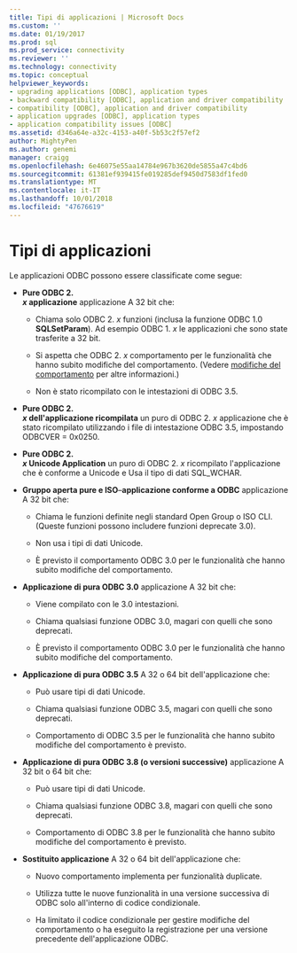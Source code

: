 ```yaml
---
title: Tipi di applicazioni | Microsoft Docs
ms.custom: ''
ms.date: 01/19/2017
ms.prod: sql
ms.prod_service: connectivity
ms.reviewer: ''
ms.technology: connectivity
ms.topic: conceptual
helpviewer_keywords:
- upgrading applications [ODBC], application types
- backward compatibility [ODBC], application and driver compatibility
- compatibility [ODBC], application and driver compatibility
- application upgrades [ODBC], application types
- application compatibility issues [ODBC]
ms.assetid: d346a64e-a32c-4153-a40f-5b53c2f57ef2
author: MightyPen
ms.author: genemi
manager: craigg
ms.openlocfilehash: 6e46075e55aa14784e967b3620de5855a47c4bd6
ms.sourcegitcommit: 61381ef939415fe019285def9450d7583df1fed0
ms.translationtype: MT
ms.contentlocale: it-IT
ms.lasthandoff: 10/01/2018
ms.locfileid: "47676619"
---
```

# <a name="types-of-applications"></a>Tipi di applicazioni
Le applicazioni ODBC possono essere classificate come segue:  
  
-   **Pure ODBC 2.**  
     ***x* applicazione** applicazione A 32 bit che:  
  
    -   Chiama solo ODBC 2. *x* funzioni (inclusa la funzione ODBC 1.0 **SQLSetParam**). Ad esempio ODBC 1. *x* le applicazioni che sono state trasferite a 32 bit.  
  
    -   Si aspetta che ODBC 2. *x* comportamento per le funzionalità che hanno subito modifiche del comportamento. (Vedere [modifiche del comportamento](../../../odbc/reference/develop-app/behavioral-changes.md) per altre informazioni.)  
  
    -   Non è stato ricompilato con le intestazioni di ODBC 3.5.  
  
-   **Pure ODBC 2.**  
     ***x* dell'applicazione ricompilata** un puro di ODBC 2. *x* applicazione che è stato ricompilato utilizzando i file di intestazione ODBC 3.5, impostando ODBCVER = 0x0250.  
  
-   **Pure ODBC 2.**  
     ***x* Unicode Application** un puro di ODBC 2. *x* ricompilato l'applicazione che è conforme a Unicode e Usa il tipo di dati SQL_WCHAR.  
  
-   **Gruppo aperta pure e ISO**–**applicazione conforme a ODBC** applicazione A 32 bit che:  
  
    -   Chiama le funzioni definite negli standard Open Group o ISO CLI. (Queste funzioni possono includere funzioni deprecate 3.0).  
  
    -   Non usa i tipi di dati Unicode.  
  
    -   È previsto il comportamento ODBC 3.0 per le funzionalità che hanno subito modifiche del comportamento.  
  
-   **Applicazione di pura ODBC 3.0** applicazione A 32 bit che:  
  
    -   Viene compilato con le 3.0 intestazioni.  
  
    -   Chiama qualsiasi funzione ODBC 3.0, magari con quelli che sono deprecati.  
  
    -   È previsto il comportamento ODBC 3.0 per le funzionalità che hanno subito modifiche del comportamento.  
  
-   **Applicazione di pura ODBC 3.5** A 32 o 64 bit dell'applicazione che:  
  
    -   Può usare tipi di dati Unicode.  
  
    -   Chiama qualsiasi funzione ODBC 3.5, magari con quelli che sono deprecati.  
  
    -   Comportamento di ODBC 3.5 per le funzionalità che hanno subito modifiche del comportamento è previsto.  
  
-   **Applicazione di pura ODBC 3.8 (o versioni successive)** applicazione A 32 bit o 64 bit che:  
  
    -   Può usare tipi di dati Unicode.  
  
    -   Chiama qualsiasi funzione ODBC 3.8, magari con quelli che sono deprecati.  
  
    -   Comportamento di ODBC 3.8 per le funzionalità che hanno subito modifiche del comportamento è previsto.  
  
-   **Sostituito applicazione** A 32 o 64 bit dell'applicazione che:  
  
    -   Nuovo comportamento implementa per funzionalità duplicate.  
  
    -   Utilizza tutte le nuove funzionalità in una versione successiva di ODBC solo all'interno di codice condizionale.  
  
    -   Ha limitato il codice condizionale per gestire modifiche del comportamento o ha eseguito la registrazione per una versione precedente dell'applicazione ODBC.
